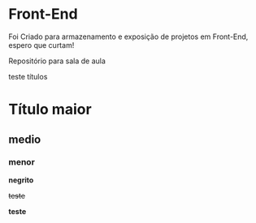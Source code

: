 # Front-End
Foi Criado para armazenamento e exposição de projetos em Front-End, espero que curtam!

Repositório para sala de aula

teste títulos

# Título maior

## medio

### menor

**negrito**

~~teste~~

__teste__

